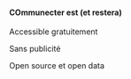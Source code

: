 #### COmmunecter est (et restera)
<p class="fragment fade-up"><i class="fab fa-creative-commons-nc-eu"></i> Accessible gratuitement</p>
<p class="fragment fade-up"><i class="fas fa-mouse-pointer"></i> Sans publicité</p>
<p class="fragment fade-up"><i class="fab fa-linux"></i> Open source et open data</p>